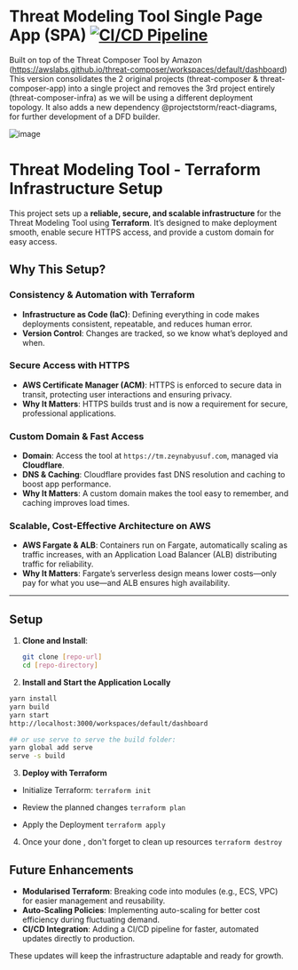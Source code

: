 # Threat Modeling Tool Single Page App (SPA) [![CI/CD Pipeline](https://github.com/zyusuf88/threat-composer/actions/workflows/main.yml/badge.svg)](https://github.com/zyusuf88/threat-composer/actions/workflows/main.yml)

Built on top of the Threat Composer Tool by Amazon (<https://awslabs.github.io/threat-composer/workspaces/default/dashboard>)
This version consolidates the 2 original projects (threat-composer & threat-composer-app)  into a single project and removes the 3rd project entirely (threat-composer-infra) as we will be using a different deployment topology.
It also adds a new dependency @projectstorm/react-diagrams, for further development of a DFD builder.

![image](https://github.com/user-attachments/assets/2fec4aea-6e1b-4278-926c-1ebf4a9b702a)



# Threat Modeling Tool - Terraform Infrastructure Setup

This project sets up a **reliable, secure, and scalable infrastructure** for the Threat Modeling Tool using **Terraform**. It’s designed to make deployment smooth, enable secure HTTPS access, and provide a custom domain for easy access.

## Why This Setup?

### **Consistency & Automation with Terraform**
- **Infrastructure as Code (IaC)**: Defining everything in code makes deployments consistent, repeatable, and reduces human error.
- **Version Control**: Changes are tracked, so we know what’s deployed and when.
  
### **Secure Access with HTTPS**
- **AWS Certificate Manager (ACM)**: HTTPS is enforced to secure data in transit, protecting user interactions and ensuring privacy.
- **Why It Matters**: HTTPS builds trust and is now a requirement for secure, professional applications.

### **Custom Domain & Fast Access**
- **Domain**: Access the tool at `https://tm.zeynabyusuf.com`, managed via **Cloudflare**.
- **DNS & Caching**: Cloudflare provides fast DNS resolution and caching to boost app performance.
- **Why It Matters**: A custom domain makes the tool easy to remember, and caching improves load times.

### **Scalable, Cost-Effective Architecture on AWS**
- **AWS Fargate & ALB**: Containers run on Fargate, automatically scaling as traffic increases, with an Application Load Balancer (ALB) distributing traffic for reliability.
- **Why It Matters**: Fargate’s serverless design means lower costs—only pay for what you use—and ALB ensures high availability.


---

## Setup

1. **Clone and Install**:
   ```bash
   git clone [repo-url]
   cd [repo-directory]
   ```

2.  **Install and Start the Application Locally**

```bash
yarn install
yarn build
yarn start
http://localhost:3000/workspaces/default/dashboard

## or use serve to serve the build folder:
yarn global add serve
serve -s build
```


3. **Deploy with Terraform**

- Initialize Terraform:
`terraform init`

- Review the planned changes
`terraform plan `

- Apply the Deployment
`terraform apply`

4. Once your done , don't forget to clean up resources
`terraform destroy `



## Future Enhancements

- **Modularised Terraform**: Breaking code into modules (e.g., ECS, VPC) for easier management and reusability.
- **Auto-Scaling Policies**: Implementing auto-scaling for better cost efficiency during fluctuating demand.
- **CI/CD Integration**: Adding a CI/CD pipeline for faster, automated updates directly to production.

These updates will keep the infrastructure adaptable and ready for growth.
